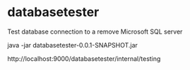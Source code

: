 # databasetester
Test database connection to a remove Microsoft SQL server

java -jar databasetester-0.0.1-SNAPSHOT.jar

http://localhost:9000/databasetester/internal/testing
